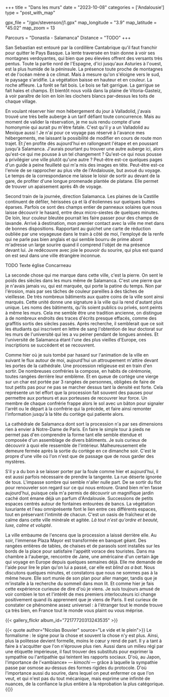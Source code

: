 +++
title = "Dans les murs"
date = "2023-10-08"
categories = ['Andalousie']
type = "post_with_map"

gpx_file = "/gpx/stevenson/j1.gpx"
map_longitude = "3.9"
map_latitude = "45.02"
map_zoom = 13

Parcours = "Donastia - Salamanca"
Distance = "TODO"
+++

San Sebastian est entouré par la cordillère Cantabrique qu'il faut franchir pour quitter le Pays Basque. La lente traversée en train donne à voir ses montagnes 
verdoyantes, qui bien que peu élevées offrent des versants très pentus. Toute la partie nord de l'Espagne, d'ici jusqu'aux Asturies à l'ouest, est la plus 
humide de la péninsule. La présence toute proche de montagnes et de l'océan mène à ce climat. Mais à mesure qu'on s'éloigne vers le sud, le paysage s'aridifie. 
La végétation baisse en hauteur et en couleur. La roche affleure. La forêt se fait bois. Le bois se fait garrigue. La garrigue se fait haies et champs. Et bientôt 
nous voilà dans la plaine de Vitoria-Gasteiz, à voir paraître de loin en loin les clochers blancs par-dessus les toits de chaque village.

En voulant réserver hier mon hébergement du jour à Valladolid, j'avais trouvé une très belle auberge à un tarif défiant toute concurrence. Mais au moment de 
valider la réservation, je me suis rendu compte d'une homonymie qui aurait pu m'être fatale. C'est qu'il y a un Valladolid au Mexique aussi !
Je n'ai pour ce voyage pas réservé à l'avance mes hébergements, me laissant la possibilité de modifier en cours de route mon trajet. Et j'en profite dès 
aujourd'hui en rallongeant l'étape et en poussant jusqu'à Salamanca. J'aurais pourtant pu trouver une autre auberge ici, alors qu'est-ce qui me pousse à un tel 
changement ? Qu'est-ce qui nous pousse à privilégier une ville plutôt qu'une autre ? Peut-être est-ce quelques pages d'un guide à peine feuilleté qui m'a mis 
des images en tête. Peut-être est-ce l'envie de se rapprocher au plus vite de l'Andalousie, but avoué du voyage.
Le temps de la correspondance me laisse le loisir de sortir au devant de la gare, de profiter d'une longue promenade plantée de platane. Elle permet de 
trouver un apaisement après 4h de voyage.

Second train de la journée, direction Salamanca. Les plaines de la Castille continuent de défiler, hérissées ça et là d'éoliennes sur quelques buttes éparses. 
Parfois ce sont des champs entier de panneaux solaires que nous laisse découvrir le hasard, entre deux micro-siestes de quelques minutes. De loin, leur 
couleur bleutée pourrait les faire passer pour des champs de lavande.
Arrivé à destination, mon premier contact avec la ville me met dans de bonnes dispositions. Rapportant au guichet une carte de réduction oubliée par une 
voyageuse dans le train à côté de moi, l'employé de la renfe qui ne parle pas bien anglais et qui semble bourru de prime abord m'adresse un large sourire 
quand il comprend l'objet de ma présence devant lui. Je redécouvre avec joie le pouvoir du sourire, qui plus est quand on est seul dans une ville étrangère inconnue.

TODO Texte église Concarneau

La seconde chose qui me marque dans cette ville, c'est la pierre. On sent le poids des siècles dans les murs même de Salamanca. C'est une pierre que je n'avais 
jamais vu, qui est marquée, qui porte la patine du temps. Non par l'érosion, mais par ses tâches de couleur pareilles à des tâches de vieillesse. De très 
nombreux bâtiments aux quatre coins de la ville sont ainsi marqués. Cette unité donne une signature à la ville qui la rend d'autant plus unique.
Les noms des bâtiments, qu'ils soient publics ou privés, sont peints à même les murs. Cela me semble être une tradition ancienne, on distingue à de nombreux 
endroits des traces d'écrits presque effacés, comme des graffitis sortis des siècles passés. Après recherche, il semblerait que ce soit les étudiants qui 
inscrivent en lettre de sang l'obtention de leur doctorat sur les murs de l'université qui les a vu peiner pendant de longues années. Et l'université de 
Salamanca étant l'une des plus vieilles d'Europe, ces inscriptions se succèdent et se recouvrent.

Comme hier où je suis tombé par hasard sur l'animation de la ville en suivant le flux autour de moi, aujourd'hui un attroupement m'attire devant les portes de 
la cathédrale. Une procession religieuse est en train d'en sortir. De nombreuses confréries la compose, en habits de cérémonie, toutes rangées derrière leur 
emblème. Et en queue de cortège une vierge sur un char est portée par 3 rangées de personnes, obligées de faire de tout petits pas pour ne pas se marcher dessus 
tant la densité est forte. Cela représente un tel effort que la procession fait souvent des pauses pour permettre aux porteurs et aux porteuses de recouvrer leur 
force. Un membre de chaque confrérie frappe alors le sol avec un bâton pour signaler l'arrêt ou le départ à la confrérie qui la précède, et faire ainsi remonter 
l'information jusqu'à la tête du cortège qui patiente alors.

La cathédrale de Salamanca dont sort la procession n'a par ses dimensions rien à envier à Notre-Dame de Paris. En faire le simple tour à pieds ne permet pas 
d'en comprendre la forme tant elle semble étendue et composée d'un assemblage de divers bâtiments. Je suis curieux de découvrir à quoi elle ressemble de 
l'intérieur. Malheureusement elle demeure fermée après la sortie du cortège en ce dimanche soir. C'est le propre d'une ville où l'on n'est que de passage que 
de nous garder des mystères.

S'il y a du bon à se laisser porter par la foule comme hier et aujourd'hui, il est aussi parfois nécessaire de prendre la tangente. La rue déserte ignorée de 
tous. L'impasse sombre qui semble n'aller nulle part. De se sortir du flot pour renouveler son regard sur ce qui nous entoure. Grand bien m'en fasse aujourd'hui, 
puisque cela m'a permis de découvrir un magnifique jardin caché dont émane déjà un parfum d'Andalousie. Successions de petits espaces centrés autour de fontaines 
entourées de bancs. La végétation luxuriante et l'eau omniprésente font le lien entre ces différents espaces, tout en préservant l'intimité de chacun. C'est un 
oasis de fraîcheur et de calme dans cette ville minérale et agitée. *Là tout n'est qu'ordre et beauté, luxe, calme et volupté*.

La ville embaume de l'encens que la procession a laissé derrière elle. Au soir, l'immense Plaza Mayor est transformée en banquet géant. Des rangées entières de 
tables, de chaises et de parasols sont installés sur les bords de la place pour satisfaire l'appétit vorace des touristes.
Dans ma chambre à l'auberge, rencontre de Jane, une américaine d'un certain âge qui voyage en Europe depuis quelques semaines déjà. Elle me demande de l'aide pour 
lire le plan qu'on lui a passé, car elle est *blind as a bat*.
Nous discutons quelques minutes, et constatons que nous ne sommes pas à la même heure. Elle sort munie de son plan pour aller manger, tandis que je m'installe à la 
recherche du sommeil dans mon lit.
Et comme hier je fais cette expérience curieuse de dire d'où je viens. Je suis toujours amusé de voir combien le ton et l'intérêt de mes premiers interlocuteurs 
ici change positivement quand ils apprennent que je viens de Paris. Il est curieux de constater ce phénomène assez universel : à l'étranger tout le monde trouve 
ça très bien, en France tout le monde vous plaint ou vous méprise.

{{< gallery_flickr album_id="72177720313243535" >}}

{{< quote author="Nicolas Bouvier" source="Le vide et le plein">}}
Le formalisme : le signe pour la chose et souvent la chose n'y est plus. Ainsi, plus la politesse devient formelle, moins le cœur y rend de part. Il y a tant à 
faire à s'acquitter que l'on n'éprouve plus rien. Aussi dans un milieu régi par une étiquette impérieuse, il faut trouver des substituts pour exprimer la sympathie 
ou l'antipathie qui teintent les rapports sociaux. D'où, au Japon, l'importance de l'&laquo;ambiance&raquo; &mdash; <i>kimochi</i> &mdash; grâce à laquelle la 
sympathie passe par osmose au-dessus des formes rigides du protocole. D'où l'importance aussi du sourire, dans lequel on peut enfermer ce que l'on veut, et qui 
n'est pas du tout mécanique, mais exprime une infinité de nuances, de la confiance  la plus entière à la réprobation la plus catégorique.
{{</quote>}}